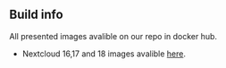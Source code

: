 ## Build info

All presented images avalible on our repo in docker hub.

* Nextcloud 16,17 and 18 images avalible [here](https://github.com/EpicMorgVault/docker-nextcloud-backports).